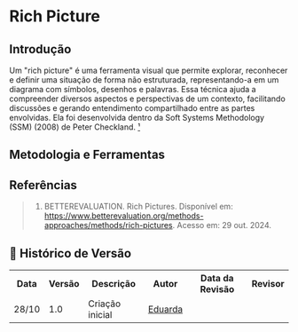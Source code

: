 # Rich Picture

## Introdução

Um "rich picture" é uma ferramenta visual que permite explorar, reconhecer e definir uma situação de forma não estruturada, representando-a em um diagrama com símbolos, desenhos e palavras. Essa técnica ajuda a compreender diversos aspectos e perspectivas de um contexto, facilitando discussões e gerando entendimento compartilhado entre as partes envolvidas. Ela foi desenvolvida dentro da Soft Systems Methodology (SSM) (2008) de Peter Checkland. [¹](#c1)

## Metodologia e Ferramentas



## Referências
<a id="c1"></a>
> 1. BETTEREVALUATION. Rich Pictures. Disponível em: https://www.betterevaluation.org/methods-approaches/methods/rich-pictures. Acesso em: 29 out. 2024.


## :round_pushpin: Histórico de Versão 
<div align="center">
    <table>
        <tr>
            <th>Data</th>
            <th>Versão</th>
            <th>Descrição</th>
            <th>Autor</th>
            <th>Data da Revisão</th>
            <th>Revisor</th>
        </tr>
        <tr>
            <td>28/10</td>
            <td>1.0</td>
            <td>Criação inicial </td>
            <td><a href="https://github.com/erteduarda">Eduarda</a></td>
            <td></td>
        </tr>
    </table>
</div>